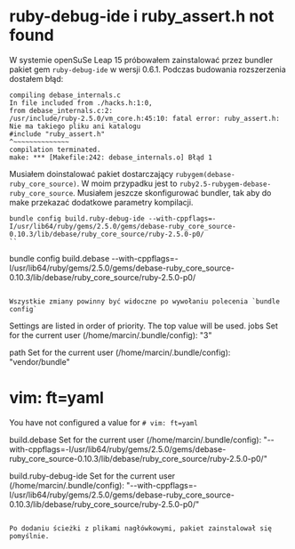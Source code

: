 # ruby-debug-ide i ruby_assert.h not found

W systemie openSuSe Leap 15 próbowałem zainstalować przez bundler pakiet gem `ruby-debug-ide` w wersji 0.6.1.
Podczas budowania rozszerzenia dostałem błąd:

```
compiling debase_internals.c
In file included from ./hacks.h:1:0,
from debase_internals.c:2:
/usr/include/ruby-2.5.0/vm_core.h:45:10: fatal error: ruby_assert.h: Nie ma takiego pliku ani katalogu
#include "ruby_assert.h"
^~~~~~~~~~~~~~~
compilation terminated.
make: *** [Makefile:242: debase_internals.o] Błąd 1
```

Musiałem doinstalować pakiet dostarczający `rubygem(debase-ruby_core_source)`.
W moim przypadku jest to `ruby2.5-rubygem-debase-ruby_core_source`.
Musiałem jeszcze skonfigurować bundler, tak aby do make przekazać dodatkowe parametry kompilacji.

```
bundle config build.ruby-debug-ide --with-cppflags=-I/usr/lib64/ruby/gems/2.5.0/gems/debase-ruby_core_source-0.10.3/lib/debase/ruby_core_source/ruby-2.5.0-p0/
``

```
bundle config build.debase --with-cppflags=-I/usr/lib64/ruby/gems/2.5.0/gems/debase-ruby_core_source-0.10.3/lib/debase/ruby_core_source/ruby-2.5.0-p0/
```

Wszystkie zmiany powinny być widoczne po wywołaniu polecenia `bundle config`
```
Settings are listed in order of priority. The top value will be used.
jobs
Set for the current user (/home/marcin/.bundle/config): "3"

path
Set for the current user (/home/marcin/.bundle/config): "vendor/bundle"

# vim: ft=yaml
You have not configured a value for `# vim: ft=yaml`

build.debase
Set for the current user (/home/marcin/.bundle/config): "--with-cppflags=-I/usr/lib64/ruby/gems/2.5.0/gems/debase-ruby_core_source-0.10.3/lib/debase/ruby_core_source/ruby-2.5.0-p0/"

build.ruby-debug-ide
Set for the current user (/home/marcin/.bundle/config): "--with-cppflags=-I/usr/lib64/ruby/gems/2.5.0/gems/debase-ruby_core_source-0.10.3/lib/debase/ruby_core_source/ruby-2.5.0-p0/"
```

Po dodaniu ścieżki z plikami nagłówkowymi, pakiet zainstalował się pomyślnie.
